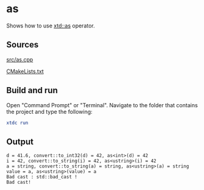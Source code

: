 # as

Shows how to use [xtd::as](https://gammasoft71.github.io/xtd/reference_guides/latest/group__xtd__core.html#ga19379a1158ccd320e208b362f11295b7) operator.

## Sources

[src/as.cpp](src/as.cpp)

[CMakeLists.txt](CMakeLists.txt)

## Build and run

Open "Command Prompt" or "Terminal". Navigate to the folder that contains the project and type the following:

```cmake
xtdc run
```

## Output

```
d = 41.6, convert::to_int32(d) = 42, as<int>(d) = 42
i = 42, convert::to_string(i) = 42, as<ustring>(i) = 42
a = string, convert::to_string(a) = string, as<ustring>(a) = string
value = a, as<ustring>(value) = a
Bad cast : std::bad_cast !
Bad cast!
```
